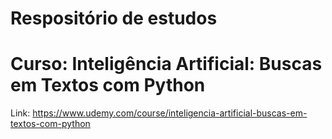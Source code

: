 # Respositório de estudos #

# Curso: Inteligência Artificial: Buscas em Textos com Python #

Link: https://www.udemy.com/course/inteligencia-artificial-buscas-em-textos-com-python
